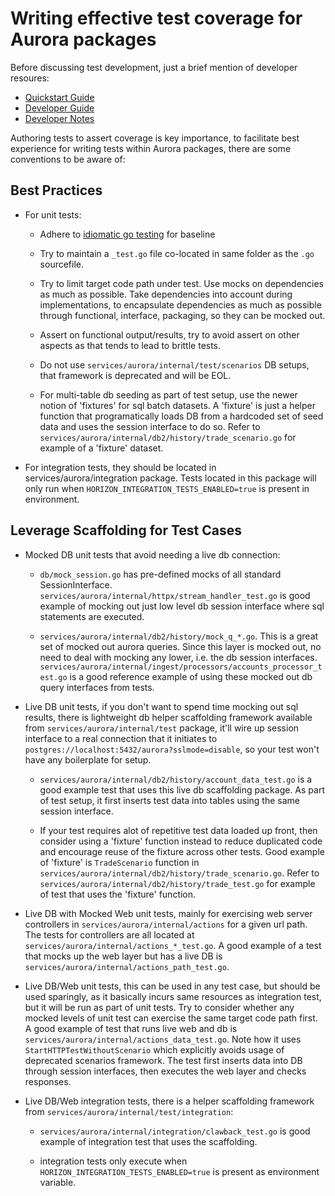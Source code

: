 # Writing effective test coverage for Aurora packages

Before discussing test development, just a brief mention of developer resoures:
- [Quickstart Guide](internal/docs/quickstart.md) 
- [Developer Guide](internal/docs/developing.md)
- [Developer Notes](internal/docs/notes_for_developers.md)

Authoring tests to assert coverage is key importance, to facilitate best experience for writing tests within Aurora packages, there are some conventions to be aware of:

## Best Practices
* For unit tests:
  * Adhere to [idiomatic go testing](https://go.dev/doc/tutorial/add-a-test) for 
    baseline

  * Try to maintain a `_test.go` file co-located in same folder as the `.go`
    sourcefile. 

  * Try to limit target code path under test. Use mocks on dependencies as much as 
    possible. Take dependencies into account during implementations, to encapsulate dependencies as much as possible through functional, interface, packaging, so they can be mocked out.

  * Assert on functional output/results, try to avoid assert on other aspects as that 
    tends to lead to brittle tests.

  * Do not use `services/aurora/internal/test/scenarios` DB setups, that framework is deprecated and will be EOL. 

  * For multi-table db seeding as part of test setup, use the newer notion of 'fixtures' for sql batch datasets. A 'fixture' is just a helper function that programatically loads DB from a hardcoded set of seed data and uses the session interface to do so. Refer to `services/aurora/internal/db2/history/trade_scenario.go` for example of a 'fixture' dataset.   
  
* For integration tests, they should be located in services/aurora/integration package. Tests located in this package will only run when `HORIZON_INTEGRATION_TESTS_ENABLED=true` is present in environment.

## Leverage Scaffolding for Test Cases
* Mocked DB unit tests that avoid needing a live db connection: 

  * `db/mock_session.go` has pre-defined mocks of all standard SessionInterface. `services/aurora/internal/httpx/stream_handler_test.go` is good example of mocking out just low level db session interface where sql statements are executed.

  * `services/aurora/internal/db2/history/mock_q_*.go`. This is a great set of mocked out aurora queries. Since this layer is mocked out, no need to deal with mocking any lower, i.e. the db session interfaces.  `services/aurora/internal/ingest/processors/accounts_processor_test.go` is a good reference example of using these mocked out db query interfaces from tests.

* Live DB unit tests, if you don't want to spend time mocking out sql results, there is lightweight db helper scaffolding framework available from `services/aurora/internal/test` package, it'll wire up session interface to a real connection that it initiates to `postgres://localhost:5432/aurora?sslmode=disable`, so your test won't have any boilerplate for setup.

  * `services/aurora/internal/db2/history/account_data_test.go` is a good example test that uses this live db scaffolding package. As part of test setup, it first inserts test data into tables using the same session interface.

  * If your test requires alot of repetitive test data loaded up front, then consider using a 'fixture' function instead to reduce duplicated code and encourage reuse of the fixture across other tests. Good example of 'fixture' is `TradeScenario` function in `services/aurora/internal/db2/history/trade_scenario.go`. Refer to `services/aurora/internal/db2/history/trade_test.go` for example of test that uses the 'fixture' function.

* Live DB with Mocked Web unit tests, mainly for exercising web server controllers in `services/aurora/internal/actions` for a given url path. The tests for controllers are all located at `services/aurora/internal/actions_*_test.go`. A good example of a test that mocks up the web layer but has a live DB is `services/aurora/internal/actions_path_test.go`.

* Live DB/Web unit tests, this can be used in any test case, but should be used sparingly, as it basically incurs same resources as integration test, but it will be run as part of unit tests. Try to consider whether any mocked levels of unit test can exercise the same target code path first. A good example of test that runs live web and db is `services/aurora/internal/actions_data_test.go`. Note how it uses `StartHTTPTestWithoutScenario` which explicitly avoids usage of deprecated scenarios framework. The test first inserts data into DB through session interfaces, then executes the web layer and checks responses. 

* Live DB/Web integration tests, there is a helper scaffolding framework from `services/aurora/internal/test/integration`:

  * `services/aurora/internal/integration/clawback_test.go` is good example of integration test that uses the scaffolding. 
  
  * integration tests only execute when `HORIZON_INTEGRATION_TESTS_ENABLED=true` is present as environment variable.










